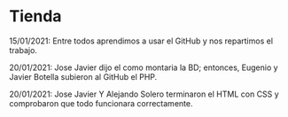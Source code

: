 # Tienda
15/01/2021: Entre todos aprendimos a usar el GitHub y nos repartimos el trabajo.

20/01/2021: Jose Javier dijo el como montaria la BD; entonces, Eugenio y Javier Botella subieron al GitHub el PHP.

20/01/2021: Jose Javier Y Alejando Solero terminaron el HTML con CSS y comprobaron que todo funcionara correctamente.
